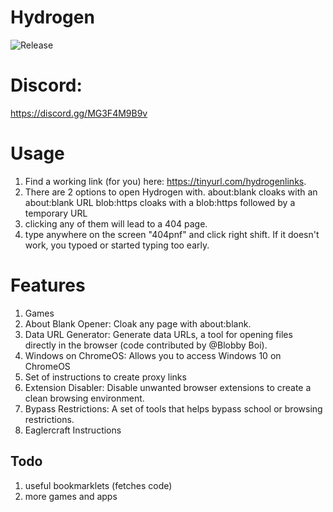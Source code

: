 # Hydrogen
<img src="https://img.shields.io/github/release/Hydrogen172/Hydrogen.svg?color=82d2f0&labelColor=0d3b72&style=for-the-badge" alt="Release"/>

# Discord:
https://discord.gg/MG3F4M9B9v

# Usage
1. Find a working link (for you) here: https://tinyurl.com/hydrogenlinks.
2. There are 2 options to open Hydrogen with.
   about:blank cloaks with an about:blank URL
   blob:https cloaks with a blob:https followed by a temporary URL
3. clicking any of them will lead to a 404 page.
4. type anywhere on the screen "404pnf" and click right shift. If it doesn't work, you typoed or started typing too early.


# Features
1. Games
1. About Blank Opener: Cloak any page with about:blank.
3. Data URL Generator: Generate data URLs, a tool for opening files directly in the browser (code contributed by @Blobby Boi).
4. Windows on ChromeOS: Allows you to access Windows 10 on ChromeOS
5. Set of instructions to create proxy links
6. Extension Disabler: Disable unwanted browser extensions to create a clean browsing environment.
7. Bypass Restrictions: A set of tools that helps bypass school or browsing restrictions.
8. Eaglercraft Instructions

## Todo
1. useful bookmarklets (fetches code)
2. more games and apps
